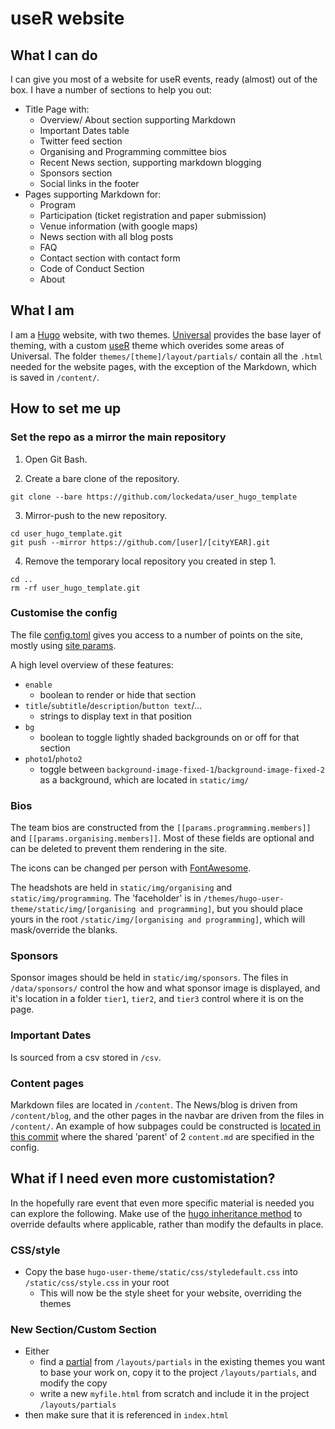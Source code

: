 # useR website

## What I can do

I can give you most of a website for useR events, ready (almost) out of the box. I have a number of sections to help you out:
* Title Page with:
    + Overview/ About section supporting Markdown
    + Important Dates table
    + Twitter feed section
    + Organising and Programming committee bios
    + Recent News section, supporting markdown blogging
    + Sponsors section
    + Social links in the footer
* Pages supporting Markdown for:
    + Program
    + Participation (ticket registration and paper submission)
    + Venue information (with google maps)
    + News section with all blog posts
    + FAQ
    + Contact section with contact form 
    + Code of Conduct Section
    + About

## What I am
I am a [Hugo](//gohugo.io) website, with two themes. [Universal](https://github.com/devcows/hugo-universal-theme) provides the base layer of theming, with a custom [useR](https://github.com/lockedata/hugo-user-theme/) theme which overides some areas of Universal. The folder `themes/[theme]/layout/partials/` contain all the `.html` needed for the website pages, with the exception of the Markdown, which is saved in `/content/`.

## How to set me up

### Set the repo as a mirror the main repository
1. Open Git Bash.

2. Create a bare clone of the repository.

  ```
  git clone --bare https://github.com/lockedata/user_hugo_template
  ```

3. Mirror-push to the new repository.

```
cd user_hugo_template.git
git push --mirror https://github.com/[user]/[cityYEAR].git
```

4. Remove the temporary local repository you created in step 1.

```
cd ..
rm -rf user_hugo_template.git
```

### Customise the config
The file [config.toml](https://github.com/lockedata/user_hugo_template/blob/master/config.toml) gives you access to a number of points on the site, mostly using [site params](https://gohugo.io/variables/site/#the-site-params-variable).

A high level overview of these features:
* `enable` 
    + boolean to render or hide that section
* `title`/`subtitle`/`description`/`button text`/...
    + strings to display text in that position
* `bg`
    + boolean to toggle lightly shaded backgrounds on or off for that section
* `photo1`/`photo2`
    + toggle between `background-image-fixed-1`/`background-image-fixed-2` as a background, which are located in `static/img/`
### Bios

The team bios are constructed from the `[[params.programming.members]]` and `[[params.organising.members]]`. Most of these fields are optional and can be deleted to prevent them rendering in the site. 

The icons can be changed per person with [FontAwesome](https://fontawesome.com/).

The headshots are held in `static/img/organising` and `static/img/programming`. The 'faceholder' is in `/themes/hugo-user-theme/static/img/[organising and programming]`, but you should place yours in the root `/static/img/[organising and programming]`, which will mask/override the blanks.

### Sponsors

Sponsor images should be held in `static/img/sponsors`. The files in `/data/sponsors/` control the how and what sponsor image is displayed, and it's location in a folder `tier1`, `tier2`, and `tier3` control where it is on the page.

### Important Dates

Is sourced from a csv stored in `/csv`.

### Content pages

Markdown files are located in `/content`. The News/blog is driven from `/content/blog`, and the other pages in the navbar are driven from the files in `/content/`. An example of how subpages could be constructed is [located in this commit](https://github.com/lockedata/user_hugo_template/commit/211168db3cb975292fd1b8e399669b4c3b24cce0) where the shared 'parent' of 2 `content.md` are specified in the config.

## What if I need even more customistation?
In the hopefully rare event that even more specific material is needed you can explore the following. Make use of the [hugo inheritance method](https://gohugo.io/templates/lookup-order/#hugo-layouts-lookup-rules-with-theme) to override defaults where applicable, rather than modify the defaults in place.

### CSS/style
* Copy the base `hugo-user-theme/static/css/styledefault.css` into `/static/css/style.css` in your root
  + This will now be the style sheet for your website, overriding the themes
  
### New Section/Custom Section
* Either 
  + find a [partial](https://gohugo.io/templates/partials/) from `/layouts/partials` in the existing themes you want to base your work on, copy it to the project `/layouts/partials`, and modify the copy
  + write a new `myfile.html` from scratch and include it in the project `/layouts/partials`
* then make sure that it is referenced in `index.html`

